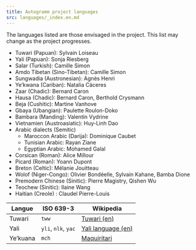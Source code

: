 ```yaml
---
title: Autogramm project languages
src: languages/_index.en.md
---
```


The languages listed are those envisaged in the project. This list may change as the project progresses.

 * Tuwari (Papuan): Sylvain Loiseau
 * Yali (Papuan): Sonja Riesberg
 * Salar (Turkish): Camille Simon
 * Amdo Tibetan (Sino-Tibetan): Camille Simon
 * Sungwadia (Austronesian): Agnès Henri
 * Ye’kwana (Cariban): Natalia Cáceres
 * Zaar (Chadic): Bernard Caron
 * Hausa (Chadic): Bernard Caron, Berthold Crysmann
 * Beja (Cushitic): Martine Vanhove
 * Gbaya (Ubangian): Paulette Roulon-Doko
 * Bambara (Manding): Valentin Vydrine
 * Vietnamien (Austroasiatic): Huy-Linh Dao
 * Arabic dialects (Semitic)
   * Maroccon Arabic (Darija): Dominique Caubet
   * Tunisian Arabic: Rayan Ziane
   * Egyptian Arabic: Mohamed Galal
 * Corsican (Roman): Alice Millour
 * Picard (Roman): Yoann Dupont
 * Breton (Celtic): Mélanie Jouitteau
 * Wolof (Niger-Congo): Olivier Bondéelle, Sylvain Kahane, Bamba Dione
 * Premodern Chinese (Sinitic): Pierre Magistry, Qishen Wu
 * Teochew (Sinitic): Ilaine Wang
 * Haitian (Creole) : Claudel Pierre-Louis

| Langue   | ISO 639-3 | Wikipedia |
|----------|-----------|-----------|
| Tuwari   | `tww`     | [Tuwari (en)](https://en.wikipedia.org/wiki/Tuwari_language) |
| Yali     | `yli`, `nlk`, `yac`    | [Yali language (en)](https://en.wikipedia.org/wiki/Yali_language) |
| Ye’kuana | `mch`     | [Maquiritari](https://fr.wikipedia.org/wiki/Maquiritari_(langue)) |
